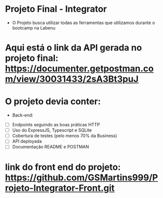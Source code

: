 # Projeto Final - Integrator

- O Projeto busca utilizar todas as ferramentas que utilizamos durante o bootcamp na Labenu


# Aqui está o link da API gerada no projeto final: https://documenter.getpostman.com/view/30031433/2sA3Bt3puJ

# O projeto devia conter:

- Back-end: 

- [ ]  Endpoints seguindo as boas práticas HTTP
- [ ]  Uso do ExpressJS, Typescript e SQLite
- [ ]  Cobertura de testes (pelo menos 70% da Business)
- [ ]  API deployada
- [ ]  Documentação README e POSTMAN

# link do front end do projeto: https://github.com/GSMartins999/Projeto-Integrator-Front.git
